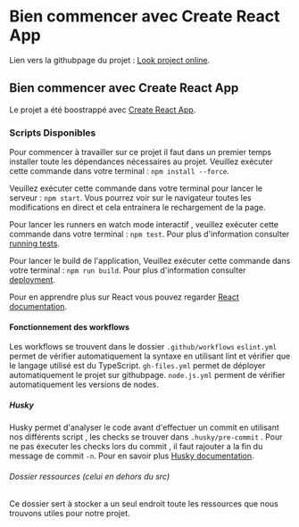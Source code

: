 # Bien commencer avec Create React App

Lien vers la githubpage du projet : [Look project online](https://anthoninhelias.github.io/qcmreactjs/).

## Bien commencer avec Create React App

Le projet a été boostrappé avec  [Create React App](https://github.com/facebook/create-react-app).

### Scripts Disponibles

Pour commencer à travailler sur ce projet il faut dans un premier temps installer toute les dépendances nécessaires au projet.
Veuillez exécuter cette commande dans votre terminal : `npm install --force`.

Veuillez exécuter cette commande dans votre terminal pour lancer le serveur : `npm start`.
Vous pourrez  voir sur le navigateur toutes les modifications en direct et cela entrainera le rechargement de la page.

Pour lancer les runners en watch mode interactif , veuillez exécuter cette commande dans votre terminal : `npm test`.
Pour plus d'information consulter [running tests](https://facebook.github.io/create-react-app/docs/running-tests).

Pour lancer le build de l'application, Veuillez exécuter cette commande dans votre terminal : `npm run build`.
Pour plus d'information consulter [deployment](https://facebook.github.io/create-react-app/docs/deployment).

Pour en apprendre plus sur React vous pouvez regarder [React documentation](https://reactjs.org/).

#### Fonctionnement des workflows

Les workflows se trouvent dans le dossier `.github/workflows`
`eslint.yml` permet de  vérifier automatiquement la syntaxe en utilisant lint et vérifier que le langage utilisé est du TypeScript.
`gh-files.yml` permet de déployer automatiquement le projet sur githubpage.
`node.js.yml` perment de vérifier automatiquement les versions de nodes.

##### Husky

Husky permet d'analyser le code avant d'effectuer un commit en utilisant nos différents script , les checks se trouver dans `.husky/pre-commit` .
Pour ne pas éxecuter les checks lors du commit , il faut rajouter a la fin du message de commit `-n`.
Pour en savoir plus [Husky documentation](https://typicode.github.io/husky/).

###### Dossier ressources (celui en dehors du src)

Ce dossier sert à stocker a un seul endroit toute les ressources que nous trouvons utiles pour notre projet.
